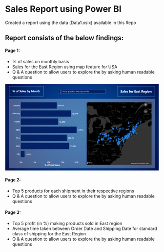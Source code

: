 # Sales Report using Power BI

Created a report using the data (Data1.xslx) available in this Repo

## Report consists of the below findings:

#### Page 1:
- % of sales on monthly basis
- Sales for the East Region using map feature for USA
- Q & A question to allow users to explore the by asking human readable questions


![page1](Photos/A2-1.png)

#### Page 2:
- Top 5 products for each shipment in their respective regions
- Q & A question to allow users to explore the by asking human readable questions

#### Page 3:
- Top 5 profit (in %) making products sold in East region
- Average time taken between Order Date and Shipping Date for standard class of shipping for the East Region
- Q & A question to allow users to explore the by asking human readable questions
